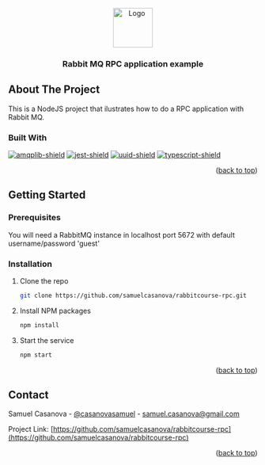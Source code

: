 <!-- Based on https://github.com/othneildrew/Best-README-Template/blob/master/README.md -->
<!-- Improved compatibility of back to top link: See: https://github.com/othneildrew/Best-README-Template/pull/73 -->
<a name="readme-top"></a>

<!-- PROJECT LOGO -->
<div align="center">
  <img src="https://upload.wikimedia.org/wikipedia/commons/thumb/7/71/RabbitMQ_logo.svg/2560px-RabbitMQ_logo.svg.png" alt="Logo" height="80">
  <h3 align="center">Rabbit MQ RPC application example</h3>
</div>

<!-- ABOUT THE PROJECT -->
## About The Project

This is a NodeJS project that ilustrates how to do a RPC application with Rabbit MQ.

### Built With

[![amqplib-shield]][amqplib-url]
[![jest-shield]][jest-url]
[![uuid-shield]][uuid-url]
[![typescript-shield]][typescript-url]

<p align="right">(<a href="#readme-top">back to top</a>)</p>



<!-- GETTING STARTED -->
## Getting Started

### Prerequisites

You will need a RabbitMQ instance in localhost port 5672 with default username/password 'guest'

### Installation

1. Clone the repo
   ```sh
   git clone https://github.com/samuelcasanova/rabbitcourse-rpc.git
   ```
2. Install NPM packages
   ```sh
   npm install
   ```
3. Start the service
   ```sh
   npm start
   ```

<p align="right">(<a href="#readme-top">back to top</a>)</p>

<!-- CONTACT -->
## Contact

Samuel Casanova - [@casanovasamuel](https://twitter.com/casanovasamuel) - samuel.casanova@gmail.com

Project Link: [https://github.com/samuelcasanova/rabbitcourse-rpc](https://github.com/samuelcasanova/rabbitcourse-rpc)

<p align="right">(<a href="#readme-top">back to top</a>)</p>

<!-- MARKDOWN LINKS & IMAGES -->
<!-- https://www.markdownguide.org/basic-syntax/#reference-style-links -->
[amqplib-shield]: https://img.shields.io/badge/node-amqplib-lightgreen
[amqplib-url]: https://www.npmjs.com/package/amqplib
[jest-shield]: https://img.shields.io/badge/node-jest-lightgreen
[jest-url]: https://www.npmjs.com/package/jest
[uuid-shield]: https://img.shields.io/badge/node-uuid-lightgreen
[uuid-url]: https://www.npmjs.com/package/uuid
[typescript-shield]: https://img.shields.io/badge/node-typescript-lightgreen
[typescript-url]: https://www.npmjs.com/package/typescript
